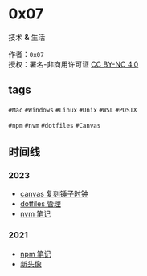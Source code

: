 # 0x07

技术 **&** 生活

作者：`0x07`  
授权：署名-非商用许可证 [CC BY-NC 4.0](https://creativecommons.org/licenses/by-nc/4.0/)

## tags
`#Mac` `#Windows` `#Linux` `#Unix` `#WSL` `#POSIX`

`#npm` `#nvm` `#dotfiles` `#Canvas`

## 时间线
### 2023
- [canvas 复刻锤子时钟](./2023/canvas-clock.md)
- [dotfiles 管理](./2023/dotfiles.md)
- [nvm 笔记](./2023/nvm-note.md)

### 2021
- [npm 笔记](./2021/npm-note.md)
- [新头像](./2021/logo.md)
